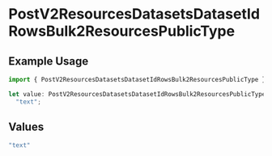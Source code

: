 # PostV2ResourcesDatasetsDatasetIdRowsBulk2ResourcesPublicType

## Example Usage

```typescript
import { PostV2ResourcesDatasetsDatasetIdRowsBulk2ResourcesPublicType } from "orq-node-client/models/operations";

let value: PostV2ResourcesDatasetsDatasetIdRowsBulk2ResourcesPublicType =
  "text";
```

## Values

```typescript
"text"
```